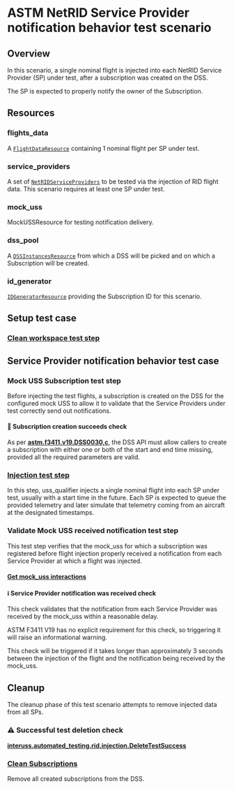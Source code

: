 # ASTM NetRID Service Provider notification behavior test scenario

## Overview

In this scenario, a single nominal flight is injected into each NetRID Service Provider (SP) under test, after a subscription was created on the DSS.

The SP is expected to properly notify the owner of the Subscription.

## Resources

### flights_data

A [`FlightDataResource`](../../../../resources/netrid/flight_data.py) containing 1 nominal flight per SP under test.

### service_providers

A set of [`NetRIDServiceProviders`](../../../../resources/netrid/service_providers.py) to be tested via the injection of RID flight data.  This scenario requires at least one SP under test.

### mock_uss

MockUSSResource for testing notification delivery.

### dss_pool

A [`DSSInstancesResource`](../../../../resources/astm/f3411/dss.py) from which a DSS will be picked and on which a Subscription will be created.

### id_generator

[`IDGeneratorResource`](../../../../resources/interuss/id_generator.py) providing the Subscription ID for this scenario.

## Setup test case

### [Clean workspace test step](./dss/test_steps/clean_workspace.md)

## Service Provider notification behavior test case

### Mock USS Subscription test step

Before injecting the test flights, a subscription is created on the DSS for the configured mock USS to allow it
to validate that the Service Providers under test correctly send out notifications.

#### 🛑 Subscription creation succeeds check

As per **[astm.f3411.v19.DSS0030,c](../../../../requirements/astm/f3411/v19.md)**, the DSS API must allow callers to create a subscription with either one or both of the
start and end time missing, provided all the required parameters are valid.

### [Injection test step](./fragments/flight_injection.md)

In this step, uss_qualifier injects a single nominal flight into each SP under test, usually with a start time in the future.  Each SP is expected to queue the provided telemetry and later simulate that telemetry coming from an aircraft at the designated timestamps.

### Validate Mock USS received notification test step

This test step verifies that the mock_uss for which a subscription was registered before flight injection properly received a notification from each Service Provider
at which a flight was injected.

#### [Get mock_uss interactions](../../../interuss/mock_uss/get_mock_uss_interactions.md)

#### ℹ️ Service Provider notification was received check

This check validates that the notification from each Service Provider was received by the mock_uss within a reasonable delay.

ASTM F3411 V19 has no explicit requirement for this check, so triggering it will raise an informational warning.

This check will be triggered if it takes longer than approximately 3 seconds between the injection of the flight and the notification being received by the mock_uss.

## Cleanup

The cleanup phase of this test scenario attempts to remove injected data from all SPs.

### ⚠️ Successful test deletion check

**[interuss.automated_testing.rid.injection.DeleteTestSuccess](../../../../requirements/interuss/automated_testing/rid/injection.md)**

### [Clean Subscriptions](./dss/test_steps/clean_workspace.md)

Remove all created subscriptions from the DSS.
